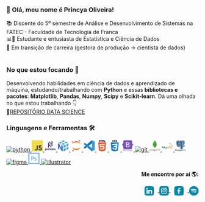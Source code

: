 ### 🤙 Olá, meu nome é Princya Oliveira!

📚 Discente do 5º semestre de Análise e Desenvolvimento de Sistemas na FATEC - Faculdade de Tecnologia de Franca <br>
📊🎲 Estudante e entusiasta de Estatística e Ciência de Dados <br>
🔄 Em transição de carreira (gestora de produção -> cientista de dados) <br> <br>

### No que estou focando 🚀
Desenvolvendo habilidades em ciência de dados e aprendizado de máquina, estudando/trabalhando com **Python** e essas **bibliotecas e pacotes**: **Matplotlib**, **Pandas**, **Numpy**, **Scipy** e **Scikit-learn**. Dá uma olhada no que estou trabalhando 👇 
<br>
🔗[REPOSITÓRIO DATA SCIENCE](https://github.com/princya-oliveira/data-science)

### Linguagens e Ferramentas 🛠️
<p align="left"> <a href="https://www.python.org/" target="_blank"> <img src="https://raw.githubusercontent.com/jmnote/z-icons/master/svg/python.svg" alt="python" width="30" height="30"/> </a> <a href="https://developer.mozilla.org/en-US/docs/Web/JavaScript" target="_blank"> <img src="https://raw.githubusercontent.com/devicons/devicon/master/icons/javascript/javascript-original.svg" alt="javascript" width="30" height="30"/> </a> <a href="https://pandas.pydata.org/" target="_blank"> <img src="https://github.com/devicons/devicon/blob/2ae2a900d2f041da66e950e4d48052658d850630/icons/pandas/pandas-original-wordmark.svg" alt="pandas" width="30" height="30"/> </a> <a href="https://numpy.org/" target="_blank"> <img src="https://github.com/devicons/devicon/blob/2ae2a900d2f041da66e950e4d48052658d850630/icons/numpy/numpy-original.svg" alt="numpy" width="30" height="30"/> </a> <a href="https://jupyter.org/" target="_blank"> <img src="https://github.com/devicons/devicon/blob/master/icons/jupyter/jupyter-original.svg" alt="jupyter" width="30" height="30"/> </a> <a href="https://code.visualstudio.com/" target="_blank"> <img src="https://github.com/devicons/devicon/blob/master/icons/vscode/vscode-original.svg" alt="vscode" width="30" height="30"/> </a> <a href="https://www.w3.org/html/" target="_blank"> <img src="https://raw.githubusercontent.com/devicons/devicon/master/icons/html5/html5-original-wordmark.svg" alt="html5" width="30" height="30"/> </a> <a href="https://www.w3schools.com/css/" target="_blank"> <img src="https://raw.githubusercontent.com/devicons/devicon/master/icons/css3/css3-original-wordmark.svg" alt="css3" width="30" height="30"/> </a> <a href="https://getbootstrap.com" target="_blank"> <img src="https://raw.githubusercontent.com/devicons/devicon/master/icons/bootstrap/bootstrap-plain-wordmark.svg" alt="bootstrap" width="30" height="30"/> </a> <a href="https://git-scm.com/" target="_blank"> <img src="https://www.vectorlogo.zone/logos/git-scm/git-scm-icon.svg" alt="git" width="30" height="30"/> </a> <a href="https://www.mongodb.com/" target="_blank"> <img src="https://raw.githubusercontent.com/devicons/devicon/master/icons/mongodb/mongodb-original-wordmark.svg" alt="mongodb" width="30" height="30"/> </a> <a href="https://www.mysql.com/" target="_blank"> <img src="https://raw.githubusercontent.com/devicons/devicon/master/icons/mysql/mysql-original-wordmark.svg" alt="mysql" width="30" height="30"/> </a> <a href="https://www.postgresql.org" target="_blank"> <img src="https://raw.githubusercontent.com/devicons/devicon/master/icons/postgresql/postgresql-original-wordmark.svg" alt="postgresql" width="30" height="30"/> </a> <a href="https://www.figma.com/" target="_blank"> <img src="https://www.vectorlogo.zone/logos/figma/figma-icon.svg" alt="figma" width="30" height="30"/> </a> <a href="https://www.photoshop.com/en" target="_blank"> <img src="https://raw.githubusercontent.com/devicons/devicon/master/icons/photoshop/photoshop-line.svg" alt="photoshop" width="30" height="30"/> </a> <a href="https://www.adobe.com/in/products/illustrator.html" target="_blank"> <img src="https://www.vectorlogo.zone/logos/adobe_illustrator/adobe_illustrator-icon.svg" alt="illustrator" width="30" height="30"/> </a> </p>

<p align="right">
  <b>Me encontre por aí 🌎:</b><br><br>
  <a href="https://www.linkedin.com/in/princya-oliveira/">
    <img align="center" alt="Princya's LinkedIn" width="25px" hspace="10" src="./linkedin.png" />
  </a>
  <a href="https://www.instagram.com/princyaoliveira/">
    <img align="center" alt="Princya's Instagram" width="25px" src="./instagram.png" />
  </a>
  <a href="https://www.facebook.com/princya.oliveira/">
    <img align="center" alt="Princya's Facebook" width="25px" hspace="10" src="./facebook.png" />
  </a>
  <a href="https://open.spotify.com/user/princyaoliveira">
    <img align="center" alt="Princya's Spotify" width="25px" src="./spotify.png" />
  </a>
</p>
<!---
princya-oliveira/princya-oliveira is a ✨ special ✨ repository because its `README.md` (this file) appears on your GitHub profile.
You can click the Preview link to take a look at your changes.
--->
